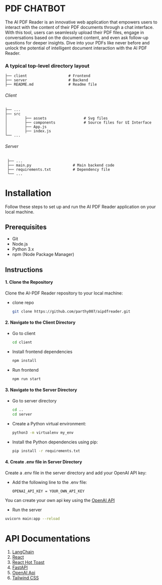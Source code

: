 # PDF CHATBOT

The AI PDF Reader is an innovative web application that empowers users to interact with the content of their PDF documents through a chat interface. With this tool, users can seamlessly upload their PDF files, engage in conversations based on the document content, and even ask follow-up questions for deeper insights. Dive into your PDFs like never before and unlock the potential of intelligent document interaction with the AI PDF Reader.


### A typical top-level directory layout

    ├── client                   # Frontend
    ├── server                   # Backend
    ├── README.md                # Readme file

###### Client

    ├── ...
    ├── src
    │        ├── assets                 # Svg files
    │        ├── components             # Source files for UI Interface
    │        ├── App.js
    │        ├── index.js
    └── ...

###### Server

     ├── ...
     ├── main.py                   # Main backend code
     ├── requirements.txt          # Dependency file
     └── ...

# Installation

Follow these steps to set up and run the AI PDF Reader application on your local machine.

## Prerequisites

- Git
- Node.js
- Python 3.x
- npm (Node Package Manager)

## Instructions

#### 1. Clone the Repository

Clone the AI-PDF Reader repository to your local machine:

- clone repo
  ```sh
  git clone https://github.com/parthy007/aipdfreader.git
  ```

#### 2. Navigate to the Client Directory

- Go to client
  ```sh
  cd client
  ```
- Install frontend dependencies
  ```sh
  npm install
  ```
- Run frontend
  ```sh
  npm run start
  ```

#### 3. Navigate to the Server Directory

- Go to server directory
  ```sh
  cd ..
  cd server
  ```
- Create a Python virtual environment:
  ```sh
  python3 -m virtualenv my_env
  ```
- Install the Python dependencies using pip:
  ```sh
  pip install -r requirements.txt
  ```

#### 4. Create .env file in Server Directory

Create a .env file in the server directory and add your OpenAI API key:

- Add the following line to the .env file:
  ```sh
  OPENAI_API_KEY = YOUR_OWN_API_KEY
  ```

You can create your own api key using the [OpenAI API](https://openai.com/blog/openai-api "OpenAI API")

- Run the server

```sh
uvicorn main:app --reload
```

# API Documentations

1. [LangChain](https://python.langchain.com/docs/get_started/introduction "LangChain")
2. [React](https://legacy.reactjs.org/docs/getting-started.html "React")
3. [React Hot Toast](https://react-hot-toast.com/docs "React Hot Toast")
4. [FastAPI](https://fastapi.tiangolo.com "FastAPI")
5. [OpenAI Api](https://platform.openai.com/docs/introduction "OpenAI Api")
6. [Tailwind CSS](https://tailwindcss.com/docs/installation "Tailwind CSS")

